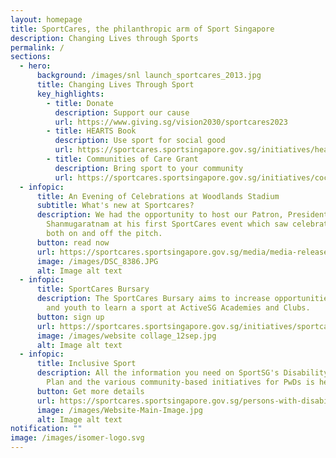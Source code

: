 ```yaml
---
layout: homepage
title: SportCares, the philanthropic arm of Sport Singapore
description: Changing Lives through Sports
permalink: /
sections:
  - hero:
      background: /images/snl launch_sportcares_2013.jpg
      title: Changing Lives Through Sport
      key_highlights:
        - title: Donate
          description: Support our cause
          url: https://www.giving.sg/vision2030/sportcares2023
        - title: HEARTS Book
          description: Use sport for social good
          url: https://sportcares.sportsingapore.gov.sg/initiatives/heartsbook/
        - title: Communities of Care Grant
          description: Bring sport to your community
          url: https://sportcares.sportsingapore.gov.sg/initiatives/coc-grants/
  - infopic:
      title: An Evening of Celebrations at Woodlands Stadium
      subtitle: What's new at Sportcares?
      description: We had the opportunity to host our Patron, President Tharman
        Shanmugaratnam at his first SportCares event which saw celebrations,
        both on and off the pitch.
      button: read now
      url: https://sportcares.sportsingapore.gov.sg/media/media-release/10yrs-snl-2023-hearts-league/
      image: /images/DSC_8386.JPG
      alt: Image alt text
  - infopic:
      title: SportCares Bursary
      description: The SportCares Bursary aims to increase opportunities for children
        and youth to learn a sport at ActiveSG Academies and Clubs.
      button: sign up
      url: https://sportcares.sportsingapore.gov.sg/initiatives/sportcaresbursary
      image: /images/website collage_12sep.jpg
      alt: Image alt text
  - infopic:
      title: Inclusive Sport
      description: All the information you need on SportSG's Disability Sports Master
        Plan and the various community-based initiatives for PwDs is here.
      button: Get more details
      url: https://sportcares.sportsingapore.gov.sg/persons-with-disabilities/disability-sports-master-plan/
      image: /images/Website-Main-Image.jpg
      alt: Image alt text
notification: ""
image: /images/isomer-logo.svg
---
```

